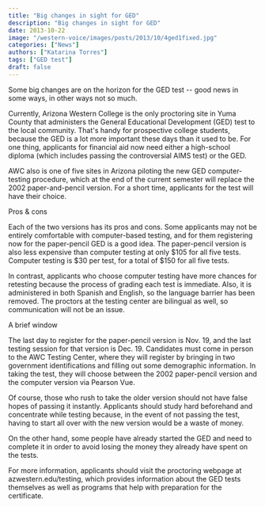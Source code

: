 ```yaml
---
title: "Big changes in sight for GED"
description: "Big changes in sight for GED"
date: 2013-10-22
image: "/western-voice/images/posts/2013/10/4ged1fixed.jpg"
categories: ["News"]
authors: ["Katarina Torres"]
tags: ["GED test"]
draft: false
---
```

Some big changes are on the horizon for the GED test -- good news in some ways, in other ways not so much.

Currently, Arizona Western College is the only proctoring site in Yuma County that administers the General Educational Development (GED) test to the local community. That's handy for prospective college students, because the GED is a lot more important these days than it used to be. For one thing, applicants for financial aid now need either a high-school diploma (which includes passing the controversial AIMS test) or the GED.

AWC also is one of five sites in Arizona piloting the new GED computer-testing procedure, which at the end of the current semester will replace the 2002 paper-and-pencil version. For a short time, applicants for the test will have their choice.

Pros & cons

Each of the two versions has its pros and cons. Some applicants may not be entirely comfortable with computer-based testing, and for them registering now for the paper-pencil GED is a good idea. The paper-pencil version is also less expensive than computer testing at only $105 for all five tests. Computer testing is $30 per test, for a total of $150 for all five tests.

In contrast, applicants who choose computer testing have more chances for retesting because the process of grading each test is immediate. Also, it is administered in both Spanish and English, so the language barrier has been removed. The proctors at the testing center are bilingual as well, so communication will not be an issue.

A brief window

The last day to register for the paper-pencil version is Nov. 19, and the last testing session for that version is Dec. 19. Candidates must come in person to the AWC Testing Center, where they will register by bringing in two government identifications and filling out some demographic information. In taking the test, they will choose between the 2002 paper-pencil version and the computer version via Pearson Vue.

Of course, those who rush to take the older version should not have false hopes of passing it instantly. Applicants should study hard beforehand and concentrate while testing because, in the event of not passing the test, having to start all over with the new version would be a waste of money.

On the other hand, some people have already started the GED and need to complete it in order to avoid losing the money they already have spent on the tests.

For more information, applicants should visit the proctoring webpage at azwestern.edu/testing, which provides information about the GED tests themselves as well as programs that help with preparation for the certificate.